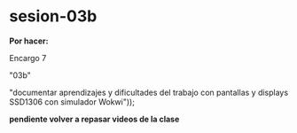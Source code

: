 # sesion-03b

**Por hacer:**

Encargo 7

"03b"

"documentar aprendizajes y dificultades del trabajo con pantallas y displays SSD1306 con simulador Wokwi"));

**pendiente volver a repasar videos de la clase**

